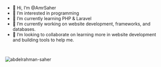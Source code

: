 - 👋 Hi, I’m @AmrSaher
- 👀 I’m interested in programming
- 🌱 I’m currently learning PHP & Laravel
- 🔭 I’m currently working on website development, frameworks, and databases.
- 👯 I’m looking to collaborate on learning more in website development and building tools to help me.

<br>
<p><img align="left" src="https://github-readme-stats.vercel.app/api/top-langs?username=AmrSaher&show_icons=true&locale=en&layout=compact" alt="abdelrahman-saher" /></p>

<!---
AmrSaher/AmrSaher is a ✨ special ✨ repository because its `README.md` (this file) appears on your GitHub profile.
You can click the Preview link to take a look at your changes.
--->
